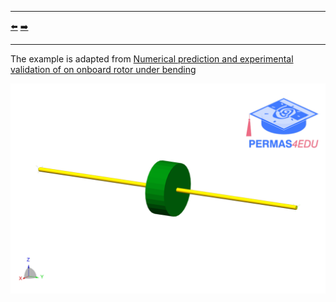 ***
[⬅️](../027/README.md "Previous example")
[➡️](../029/README.md "Next example")
***

The example is adapted from [Numerical prediction and experimental validation of on onboard rotor under bending](https://doi.org/10.1007/s11012-021-01392-6)

![Rotor model](rotor.png)
